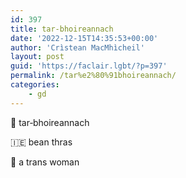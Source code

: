 ```yaml
---
id: 397
title: tar‑bhoireannach
date: '2022-12-15T14:35:53+00:00'
author: 'Crìstean MacMhìcheil'
layout: post
guid: 'https://faclair.lgbt/?p=397'
permalink: /tar%e2%80%91bhoireannach/
categories:
    - gd
---
```


&#x1f3f4;&#xe0067;&#xe0062;&#xe0073;&#xe0063;&#xe0074;&#xe007f; tar‑bhoireannach

&#x1f1ee;&#x1f1ea; bean thras

&#x1f3f4;&#xe0067;&#xe0062;&#xe0065;&#xe006e;&#xe0067;&#xe007f; a trans woman